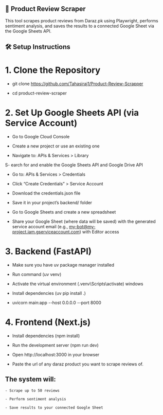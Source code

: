 ## 🛒 Product Review Scraper

This tool scrapes product reviews from Daraz.pk using Playwright, performs sentiment analysis, and saves the results to a connected Google Sheet via the Google Sheets API.

## 🛠️ Setup Instructions

# 1. Clone the Repository
- git clone https://github.com/Tahasiraj1/Product-Review-Scrapper

- cd product-review-scraper

# 2. Set Up Google Sheets API (via Service Account)
- Go to Google Cloud Console

- Create a new project or use an existing one

- Navigate to: APIs & Services > Library

S- earch for and enable the Google Sheets API and Google Drive API

- Go to: APIs & Services > Credentials

- Click “Create Credentials” > Service Account

- Download the credentials.json file

- Save it in your project’s backend/ folder

- Go to Google Sheets and create a new spreadsheet

- Share your Google Sheet (where data will be saved) with the generated service account email (e.g., my-bot@my-project.iam.gserviceaccount.com) with Editor access

# 3. Backend (FastAPI)

- Make sure you have uv package manager installed

- Run command (uv venv)

- Activate the virtual environment (.venv\Scripts\activate) windows

- Install dependencies (uv pip install .)

- uvicorn main:app --host 0.0.0.0 --port 8000

# 4. Frontend (Next.js)

- Install dependencies (npm install)

- Run the development server (npm run dev)

- Open http://localhost:3000 in your browser

- Paste the url of any daraz product you want to scrape reviews of.

## The system will:

    - Scrape up to 50 reviews

    - Perform sentiment analysis

    - Save results to your connected Google Sheet